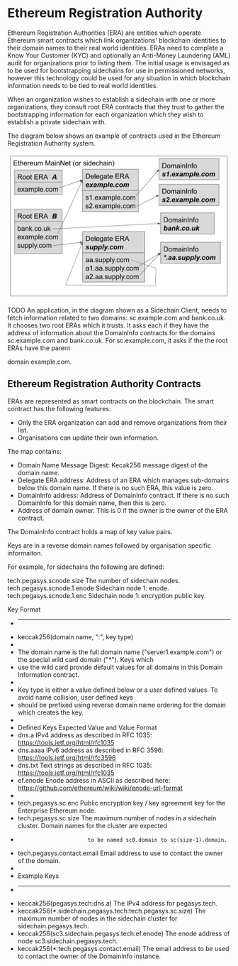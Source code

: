 # Ethereum Registration Authority

Ethereum Registration Authorities (ERA) are entities which operate Ethereum
smart contracts which link 
organizations' blockchain identities to their domain names to their real world identities. 
ERAs need to complete a Know Your Customer (KYC) and optionally an Anti-Money Laundering 
(AML) audit for organizations prior to listing them. The initial usage is 
envisaged as to be used for bootstrapping sidechains for use in permissioned 
networks, however this technology could be used for any situation in which 
blockchain information needs to be tied to real world identities.  

When an organization wishes to establish a sidechain with one or more organizations, 
they consult root ERA contracts that they trust to gather the bootstrapping 
information for 
each organization which they wish to establish a private sidechain with. 

The diagram below shows an example of contracts used in the Ethereum Registration 
Authority system.

![alt text](diagram-architecture1.png "Architecture")

TODO An application, in the diagram shown as a Sidechain Client, needs to fetch 
information related to two domains: sc.example.com and bank.co.uk. It chooses 
two root ERAs which it trusts. It asks each if they have the address of information about 
the DomainInfo contracts for the domains sc.example.com and bank.co.uk. 
For sc.example.com, it asks if the the root ERAs have the parent 

domain example.com.





## Ethereum Registration Authority Contracts



ERAs are represented as smart contracts on the blockchain. The smart contract has the following features:
- Only the ERA organization can add and remove organizations from their list.
- Organisations can update their own information.


The map contains:
- Domain Name Message Digest: Kecak256 message digest of the domain name.
- Delegate ERA address: Address of an ERA which manages sub-domains below this domain name. If there is no such ERA, this value is zero.
- DomainInfo address: Address of DomainInfo contract. If there is no such DomainInfo for this domain name, then this is zero.
- Address of domain owner. This is 0 if the owner is the owner of the ERA contract.

The DomainInfo contract holds a map of key value pairs.

Keys are in a reverse domain names followed by organisation specific informaiton.

For example, for sidechains the following are defined:

tech.pegasys.scnode.size               The number of sidechain nodes.
tech.pegasys.scnode.1.enode        Sidechain node 1: enode.
tech.pegasys.scnode.1.enc            Sidechain node 1: encryption public key.



Key Format
* ----------
* keccak256(domain name, ":", key type)
*
* The domain name is the full domain name ("server1.example.com") or the special wild card domain ("*"). Keys which
* use the wild card provide default values for all domains in this Domain Information contract.
*
* Key type is either a value defined below or a user defined values. To avoid name collision, user defined keys
* should be prefixed using reverse domain name ordering for the domain which creates the key.
*
* Defined Keys             Expected Value and Value Format
* dns.a                    IPv4 address as described in RFC 1035: https://tools.ietf.org/html/rfc1035
* dns.aaaa                 IPv6 address as described in RFC 3596: https://tools.ietf.org/html/rfc3596
* dns.txt                  Text strings as described in RFC 1035: https://tools.ietf.org/html/rfc1035
* ef.enode                 Enode address in ASCII as described here: https://github.com/ethereum/wiki/wiki/enode-url-format
*
* tech.pegasys.sc.enc      Public encryption key / key agreement key for the Enterprise Ethereum node.
* tech.pegasys.sc.size     The maximum number of nodes in a sidechain cluster. Domain names for the cluster are expected
*                           to be named sc0.domain to sc(size-1).domain.
* tech.pegasys.contact.email Email address to use to contact the owner of the domain.
*
* Example Keys
* ------------
* keccak256(pegasys.tech:dns.a)                                 The IPv4 address for pegasys.tech.
* keccak256(*.sidechain.pegasys.tech:tech.pegasys.sc.size)      The maximum number of nodes in the sidechain cluster for sidechain.pegasys.tech.
* keccak256(sc3.sidechain.pegasys.tech:ef.enode)                The enode address of node sc3.sidechain.pegasys.tech.
* keccak256(*:tech.pegasys.contact.email)                       The email address to be used to contact the owner of the DomainInfo instance.